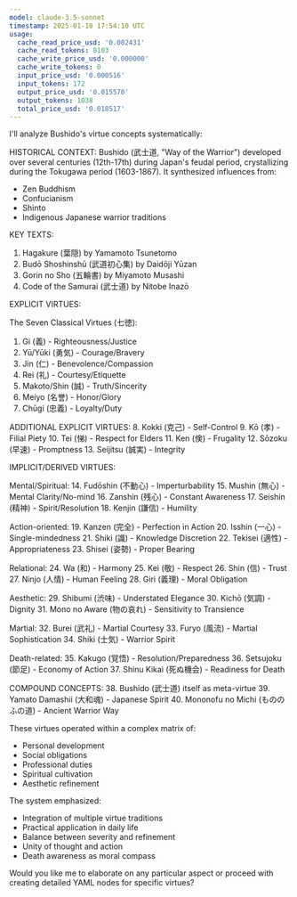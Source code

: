 ```yaml
---
model: claude-3.5-sonnet
timestamp: 2025-01-10 17:54:10 UTC
usage:
  cache_read_price_usd: '0.002431'
  cache_read_tokens: 8103
  cache_write_price_usd: '0.000000'
  cache_write_tokens: 0
  input_price_usd: '0.000516'
  input_tokens: 172
  output_price_usd: '0.015570'
  output_tokens: 1038
  total_price_usd: '0.018517'
---
```


I'll analyze Bushido's virtue concepts systematically:

HISTORICAL CONTEXT:
Bushido (武士道, "Way of the Warrior") developed over several centuries (12th-17th) during Japan's feudal period, crystallizing during the Tokugawa period (1603-1867). It synthesized influences from:
- Zen Buddhism
- Confucianism
- Shinto
- Indigenous Japanese warrior traditions

KEY TEXTS:
1. Hagakure (葉隠) by Yamamoto Tsunetomo
2. Budō Shoshinshū (武道初心集) by Daidōji Yūzan
3. Gorin no Sho (五輪書) by Miyamoto Musashi
4. Code of the Samurai (武士道) by Nitobe Inazō

EXPLICIT VIRTUES:

The Seven Classical Virtues (七徳):
1. Gi (義) - Righteousness/Justice
2. Yū/Yūki (勇気) - Courage/Bravery
3. Jin (仁) - Benevolence/Compassion
4. Rei (礼) - Courtesy/Etiquette
5. Makoto/Shin (誠) - Truth/Sincerity
6. Meiyo (名誉) - Honor/Glory
7. Chūgi (忠義) - Loyalty/Duty

ADDITIONAL EXPLICIT VIRTUES:
8. Kokki (克己) - Self-Control
9. Kō (孝) - Filial Piety
10. Tei (悌) - Respect for Elders
11. Ken (倹) - Frugality
12. Sōzoku (早速) - Promptness
13. Seijitsu (誠実) - Integrity

IMPLICIT/DERIVED VIRTUES:

Mental/Spiritual:
14. Fudōshin (不動心) - Imperturbability
15. Mushin (無心) - Mental Clarity/No-mind
16. Zanshin (残心) - Constant Awareness
17. Seishin (精神) - Spirit/Resolution
18. Kenjin (謙信) - Humility

Action-oriented:
19. Kanzen (完全) - Perfection in Action
20. Isshin (一心) - Single-mindedness
21. Shiki (識) - Knowledge Discretion
22. Tekisei (適性) - Appropriateness
23. Shisei (姿勢) - Proper Bearing

Relational:
24. Wa (和) - Harmony
25. Kei (敬) - Respect
26. Shin (信) - Trust
27. Ninjo (人情) - Human Feeling
28. Giri (義理) - Moral Obligation

Aesthetic:
29. Shibumi (渋味) - Understated Elegance
30. Kichō (気調) - Dignity
31. Mono no Aware (物の哀れ) - Sensitivity to Transience

Martial:
32. Burei (武礼) - Martial Courtesy
33. Furyo (風流) - Martial Sophistication
34. Shiki (士気) - Warrior Spirit

Death-related:
35. Kakugo (覚悟) - Resolution/Preparedness
36. Setsujoku (節足) - Economy of Action
37. Shinu Kikai (死ぬ機会) - Readiness for Death

COMPOUND CONCEPTS:
38. Bushido (武士道) itself as meta-virtue
39. Yamato Damashii (大和魂) - Japanese Spirit
40. Mononofu no Michi (もののふの道) - Ancient Warrior Way

These virtues operated within a complex matrix of:
- Personal development
- Social obligations
- Professional duties
- Spiritual cultivation
- Aesthetic refinement

The system emphasized:
- Integration of multiple virtue traditions
- Practical application in daily life
- Balance between severity and refinement
- Unity of thought and action
- Death awareness as moral compass

Would you like me to elaborate on any particular aspect or proceed with creating detailed YAML nodes for specific virtues?